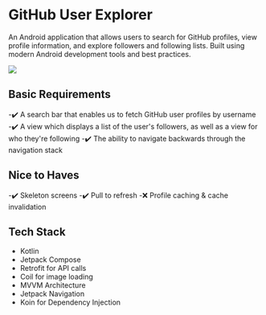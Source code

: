 # GitHub User Explorer

An Android application that allows users to search for GitHub profiles, view profile information, and explore followers and following lists. Built using modern Android development tools and best practices.

[![](https://imgur.com/a/TE2Ohk7)](https://imgur.com/a/TE2Ohk7)

## Basic Requirements

-✔️ A search bar that enables us to fetch GitHub user profiles by username
-✔️ A view which displays a list of the user's followers, as well as a view for who they're following
-✔️ The ability to navigate backwards through the navigation stack

## Nice to Haves
-✔️ Skeleton screens
-✔️ Pull to refresh
-❌ Profile caching & cache invalidation

## Tech Stack

- Kotlin
- Jetpack Compose
- Retrofit for API calls
- Coil for image loading
- MVVM Architecture
- Jetpack Navigation
- Koin for Dependency Injection
